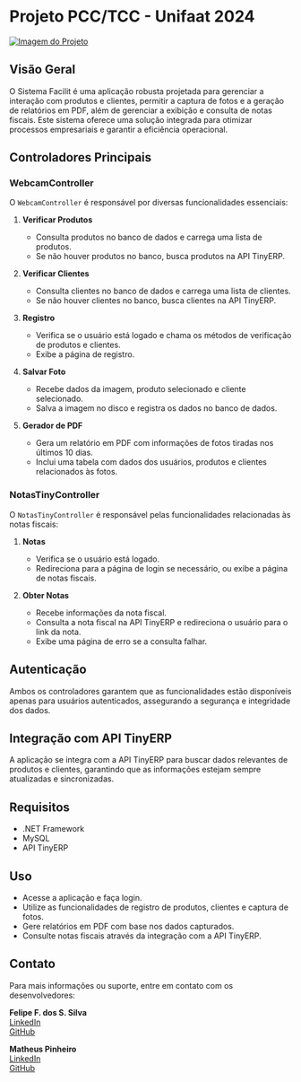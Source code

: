 # Projeto PCC/TCC - Unifaat 2024

[![Imagem do Projeto](https://i.ibb.co/Xy2x0P8/Design-sem-nome-20240721-002756-0000.png)](https://ibb.co/ZHLz4rm)

## Visão Geral

O Sistema Facilit é uma aplicação robusta projetada para gerenciar a interação com produtos e clientes, permitir a captura de fotos e a geração de relatórios em PDF, além de gerenciar a exibição e consulta de notas fiscais. Este sistema oferece uma solução integrada para otimizar processos empresariais e garantir a eficiência operacional.

## Controladores Principais

### WebcamController

O `WebcamController` é responsável por diversas funcionalidades essenciais:

1. **Verificar Produtos**
   - Consulta produtos no banco de dados e carrega uma lista de produtos.
   - Se não houver produtos no banco, busca produtos na API TinyERP.

2. **Verificar Clientes**
   - Consulta clientes no banco de dados e carrega uma lista de clientes.
   - Se não houver clientes no banco, busca clientes na API TinyERP.

3. **Registro**
   - Verifica se o usuário está logado e chama os métodos de verificação de produtos e clientes.
   - Exibe a página de registro.

4. **Salvar Foto**
   - Recebe dados da imagem, produto selecionado e cliente selecionado.
   - Salva a imagem no disco e registra os dados no banco de dados.

5. **Gerador de PDF**
   - Gera um relatório em PDF com informações de fotos tiradas nos últimos 10 dias.
   - Inclui uma tabela com dados dos usuários, produtos e clientes relacionados às fotos.

### NotasTinyController

O `NotasTinyController` é responsável pelas funcionalidades relacionadas às notas fiscais:

1. **Notas**
   - Verifica se o usuário está logado.
   - Redireciona para a página de login se necessário, ou exibe a página de notas fiscais.

2. **Obter Notas**
   - Recebe informações da nota fiscal.
   - Consulta a nota fiscal na API TinyERP e redireciona o usuário para o link da nota.
   - Exibe uma página de erro se a consulta falhar.

## Autenticação

Ambos os controladores garantem que as funcionalidades estão disponíveis apenas para usuários autenticados, assegurando a segurança e integridade dos dados.

## Integração com API TinyERP

A aplicação se integra com a API TinyERP para buscar dados relevantes de produtos e clientes, garantindo que as informações estejam sempre atualizadas e sincronizadas.

## Requisitos

- .NET Framework
- MySQL
- API TinyERP

## Uso

- Acesse a aplicação e faça login.
- Utilize as funcionalidades de registro de produtos, clientes e captura de fotos.
- Gere relatórios em PDF com base nos dados capturados.
- Consulte notas fiscais através da integração com a API TinyERP.

## Contato

Para mais informações ou suporte, entre em contato com os desenvolvedores:

**Felipe F. dos S. Silva**  
[LinkedIn](https://www.linkedin.com/in/felipesansi)  
[GitHub](https://github.com/felipesansi)  

**Matheus Pinheiro**  
[LinkedIn](https://www.linkedin.com/in/math-pinheiro23)  
[GitHub](https://github.com/math-pinheiro23)